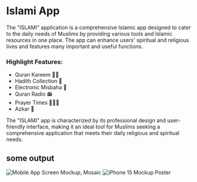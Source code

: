 # Islami App


The "ISLAMI" application is a comprehensive Islamic app designed to cater to the daily needs of Muslims by providing various tools and Islamic resources in one place. The app can enhance users' spiritual and religious lives and features many important and useful functions.

### Highlight Features: 
 
-	Quran Kareem 🕋🌙
-	Hadith Collection 📖
-	Electronic Misbaha 📿
-	Quran Radio 📻
-	Prayer Times 🧎🏻‍♂️
-	Azkar 🤲
 

The "ISLAMI" app is characterized by its professional design and user-friendly interface, making it an ideal tool for Muslims seeking a comprehensive application that meets their daily religious and spiritual needs.

## some output

![Mobile App Screen Mockup, Mosaic](https://github.com/user-attachments/assets/e15f4c94-9da8-4908-a088-49fb3475a79d)
![iPhone 15 Mockup Poster](https://github.com/user-attachments/assets/83479903-9642-46c1-a283-0771854e7604)
